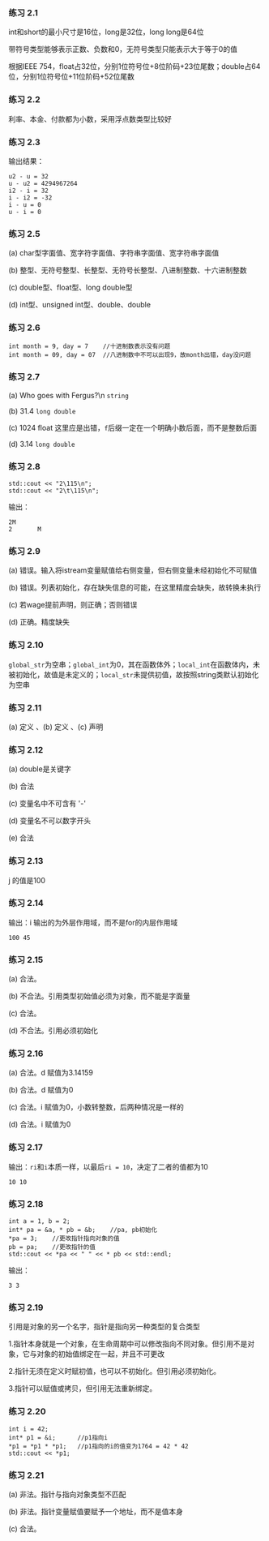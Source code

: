 ### 练习 2.1
int和short的最小尺寸是16位，long是32位，long long是64位

带符号类型能够表示正数、负数和0，无符号类型只能表示大于等于0的值

根据IEEE 754，float占32位，分别1位符号位+8位阶码+23位尾数；double占64位，分别1位符号位+11位阶码+52位尾数
### 练习 2.2
利率、本金、付款都为小数，采用浮点数类型比较好
### 练习 2.3
输出结果：
```
u2 - u = 32
u - u2 = 4294967264
i2 - i = 32
i - i2 = -32
i - u = 0
u - i = 0
```
### 练习 2.5
(a) char型字面值、宽字符字面值、字符串字面值、宽字符串字面值

(b) 整型、无符号整型、长整型、无符号长整型、八进制整数、十六进制整数

(c) double型、float型、long double型

(d) int型、unsigned int型、double、double
### 练习 2.6
```
int month = 9, day = 7    //十进制数表示没有问题
int month = 09, day = 07  //八进制数中不可以出现9，故month出错，day没问题
```
### 练习 2.7
(a) Who goes with Fergus?\n  `string`

(b) 31.4 `long double`

(c) 1024 float  这里应是出错，`f`后缀一定在一个明确小数后面，而不是整数后面

(d) 3.14 `long double`
### 练习 2.8
```
std::cout << "2\115\n";
std::cout << "2\t\115\n";
```
输出：
```
2M
2       M
```
### 练习 2.9
(a) 错误。输入将istream变量赋值给右侧变量，但右侧变量未经初始化不可赋值

(b) 错误。列表初始化，存在缺失信息的可能，在这里精度会缺失，故转换未执行

(c) 若wage提前声明，则正确；否则错误

(d) 正确。精度缺失
### 练习 2.10
`global_str`为空串；`global_int`为0，其在函数体外；`local_int`在函数体内，未被初始化，故值是未定义的；`local_str`未提供初值，故按照string类默认初始化为空串
### 练习 2.11
(a) 定义  、(b) 定义  、(c) 声明
### 练习 2.12
(a) double是关键字

(b) 合法

(c) 变量名中不可含有 '-'

(d) 变量名不可以数字开头

(e) 合法
### 练习 2.13
j 的值是100
### 练习 2.14
输出：i 输出的为外层作用域，而不是for的内层作用域
```
100 45
```
### 练习 2.15
(a) 合法。

(b) 不合法。引用类型初始值必须为对象，而不能是字面量

(c) 合法。

(d) 不合法。引用必须初始化
### 练习 2.16
(a) 合法。d 赋值为3.14159

(b) 合法。d 赋值为0

(c) 合法。i 赋值为0，小数转整数，后两种情况是一样的

(d) 合法。i 赋值为0
### 练习 2.17
输出：`ri`和`i`本质一样，以最后`ri = 10`，决定了二者的值都为10

`10 10`
### 练习 2.18
```
int a = 1, b = 2;
int* pa = &a, * pb = &b;	//pa, pb初始化
*pa = 3;	//更改指针指向对象的值
pb = pa;	//更改指针的值
std::cout << *pa << " " << * pb << std::endl;
```
输出：
```
3 3
```
### 练习 2.19
引用是对象的另一个名字，指针是指向另一种类型的复合类型

1.指针本身就是一个对象，在生命周期中可以修改指向不同对象。但引用不是对象，它与对象的初始值绑定在一起，并且不可更改

2.指针无须在定义时赋初值，也可以不初始化。但引用必须初始化。

3.指针可以赋值或拷贝，但引用无法重新绑定。
### 练习 2.20
```
int i = 42;        
int* p1 = &i;      //p1指向i
*p1 = *p1 * *p1;   //p1指向的i的值变为1764 = 42 * 42
std::cout << *p1;
```
### 练习 2.21
(a) 非法。指针与指向对象类型不匹配

(b) 非法。指针变量赋值要赋予一个地址，而不是值本身

(c) 合法。
